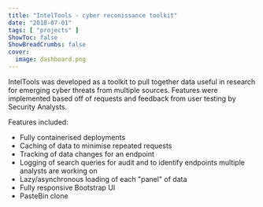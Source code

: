 ```yaml
---
title: "IntelTools - cyber reconissance toolkit"
date: "2018-07-01"
tags: [ "projects" ]
ShowToc: false
ShowBreadCrumbs: false
cover:
  image: dashboard.png
---
```


IntelTools was developed as a toolkit to pull together data useful in research for emerging cyber threats from 
multiple sources. Features were implemented based off of requests and feedback from user testing by Security 
Analysts.

Features included:

 - Fully containerised deployments
 - Caching of data to minimise repeated requests
 - Tracking of data changes for an endpoint
 - Logging of search queries for audit and to identify endpoints multiple analysts are working on
 - Lazy/asynchronous loading of each "panel" of data
 - Fully responsive Bootstrap UI
 - PasteBin clone
